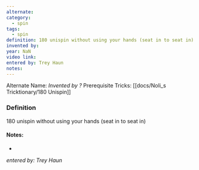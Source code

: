 ```yaml
---
alternate: 
category:
  - spin
tags:
  - spin
definition: 180 unispin without using your hands (seat in to seat in)
invented by: 
year: NaN
video link: 
entered by: Trey Haun
notes: 
---
```

Alternate Name: 
*Invented by ?*
Prerequisite Tricks: [[docs/Noli_s Tricktionary/180 Unispin]]

### Definition
180 unispin without using your hands (seat in to seat in)


#### Notes:
- 
*entered by: Trey Haun*
